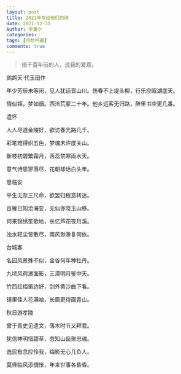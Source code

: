 ```yaml
---
layout: post
title: 2021年写给他们的诗
date: 2021-12-31
Author: 李熏夕
categories: 
tags: [四愁吟遍]
comments: true
--- 
```

>借千百年前的人，说我的爱意。

鹧鸪天·代玉田作

年少芳辰未等闲，见人犹话晋山川。伤春不上堤头柳，行乐应眠湖底天。

情似锦，梦如烟。西泠荒冢二十年。他乡远客无归路，醉里书空更几番。


遣怀

人人尽道金陵好，欲访春光路几千。

彩笔难得织五色，梦魂未许度关山。

新枝初碧繁霜月，落蕊禁寒雨水天。

意气诗思寥落尽，花朝却话白头年。


思临安

平生无奈三尺命，欲罢归程意转迷。

百雁已知沧海变，无仙亦晓玉山移。

何来锦绣笙歌地，长忆芦花夜月溪。

浊水轻尘皆散尽，南风渺渺复何依。



台城客

名园风景殊不似，金谷何年种牡丹。

九顷风荷湖面影，三潭明月鉴中天。

竹西红梅笛边好，剑外黄沙曲下看。

镜里佳人花满袖，长眉更待画青山。



秋日游孝陵

曾于青史见遗文，落木时节又拜君。

犹信神明惜碧草，忽知山岳聚忠魂。 

逸民有念应怜我，梅影无心几负人。

莫怪临风添惆怅，年来世事各昏昏。

